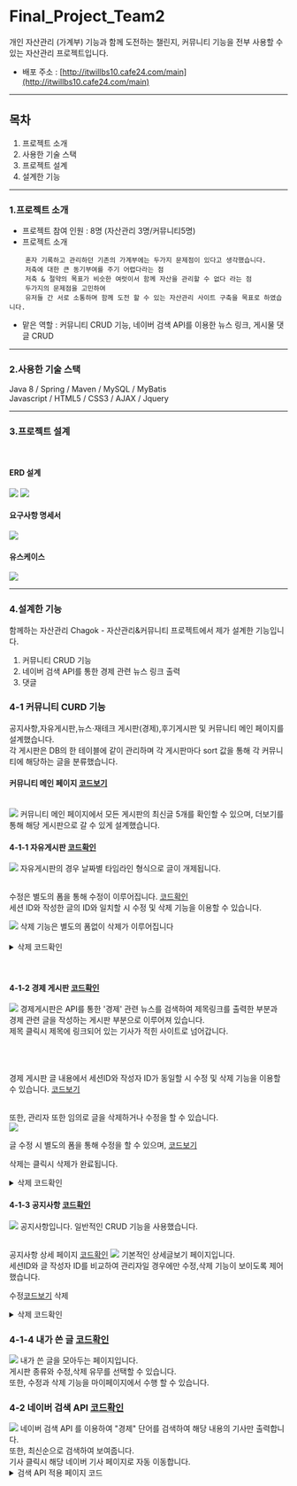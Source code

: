 # Final_Project_Team2

개인 자산관리 (가계부) 기능과 함께 도전하는 챌린지, 커뮤니티 기능을 전부 사용할 수 있는 자산관리 프로젝트입니다.

- 배포 주소 : [http://itwillbs10.cafe24.com/main](http://itwillbs10.cafe24.com/main)

****

## 목차
1. 프로젝트 소개
2. 사용한 기술 스택
3. 프로젝트 설계
4. 설계한 기능

****

### 1.프로젝트 소개
- 프로젝트 참여 인원 : 8명 (자산관리 3명/커뮤니티5명)
- 프로젝트 소개
````
    혼자 기록하고 관리하던 기존의 가계부에는 두가지 문제점이 있다고 생각했습니다.
    저축에 대한 큰 동기부여를 주기 어렵다라는 점
    저축 & 절약의 목표가 비슷한 여럿이서 함께 자산을 관리할 수 없다 라는 점
    두가지의 문제점을 고민하여
    유저들 간 서로 소통하며 함께 도전 할 수 있는 자산관리 사이트 구축을 목표로 하였습니다.
````
- 맡은 역할 : 커뮤니티 CRUD 기능, 네이버 검색 API를 이용한 뉴스 링크, 게시물 댓글 CRUD



****

### 2.사용한 기술 스택
Java 8 / Spring / Maven / MySQL / MyBatis <br>
Javascript / HTML5 / CSS3 / AJAX / Jquery <br>

****

### 3.프로젝트 설계
<br>

#### ERD 설계
<img src="https://github.com/msh45660/Final_Project_Team2/assets/116853287/f42e90ed-e46e-476b-991e-054ff4246e79">
<img src="https://github.com/msh45660/Final_Project_Team2/assets/116853287/0e83701e-efd3-41c1-8e94-0cab00df1fc2">
<br>

#### 요구사항 명세서
<img src="https://github.com/msh45660/Final_Project_Team2/assets/116853287/c44cd153-8100-44ce-9d8d-68641dd571f7">
<br>

#### 유스케이스
<img src="https://github.com/msh45660/Final_Project_Team2/assets/116853287/bad114a2-6b5e-4480-9bc8-2389e1b9e7d1">

****

### 4.설계한 기능
함께하는 자산관리 Chagok - 자산관리&커뮤니티 프로젝트에서 제가 설계한 기능입니다.
1. 커뮤니티 CRUD 기능
2. 네이버 검색 API를 통한 경제 관련 뉴스 링크 출력
3. 댓글

### 4-1 커뮤니티 CURD 기능 <br>
공지사항,자유게시판,뉴스·재테크 게시판(경제),후기게시판 및 커뮤니티 메인 페이지를 설계했습니다.<br>
각 게시판은 DB의 한 테이블에 같이 관리하며 각 게시판마다 sort 값을 통해 각 커뮤니티에 해당하는 글을 분류했습니다.<br>

#### 커뮤니티 메인 페이지 [코드보기](https://github.com/msh45660/Final_Project_Team2/blob/master/Chagok/src/main/webapp/WEB-INF/views/chagok/boardMain.jsp)

<br>
<img src="https://github.com/msh45660/Final_Project_Team2/assets/116853287/02281c2d-f0d9-42c3-bbd6-bec5c38439e2">
커뮤니티 메인 페이지에서 모든 게시판의 최신글 5개를 확인할 수 있으며, 더보기를 통해 해당 게시판으로 갈 수 있게 설계했습니다.
<br>

#### 4-1-1 자유게시판 [코드확인](https://github.com/msh45660/Final_Project_Team2/blob/master/Chagok/src/main/webapp/WEB-INF/views/community/freeboard.jsp)

<img src="https://github.com/msh45660/Final_Project_Team2/assets/116853287/57581691-4965-4fa5-a693-8a690f9fed44">
자유게시판의 경우 날짜별 타임라인 형식으로 글이 개제됩니다.<br><br>

수정은 별도의 폼을 통해 수정이 이루어집니다. [코드확인](https://github.com/msh45660/Final_Project_Team2/blob/master/Chagok/src/main/webapp/WEB-INF/views/community/freeboardupdate.jsp)<br>
세션 ID와 작성한 글의 ID와 일치할 시 수정 및 삭제 기능을 이용할 수 있습니다.<br>

<img src="https://github.com/msh45660/Final_Project_Team2/assets/116853287/1484a700-2540-4d9a-84bf-fc5244b9de84">
삭제 기능은 별도의 폼없이 삭제가 이루어집니다 <br><br>
<details>
    <summary>삭제 코드확인</summary>
	
````
	자유 게시판 삭제
@GetMapping(value = "/freedelete")
public String freedeleteGET(int bno,RedirectAttributes rttr,HttpSession session) throws Exception {
		
	Bservice.deleteBoard(bno);
				
	rttr.addFlashAttribute("result", "delOK");
				
	return "redirect:/freeboard";
}

서비스
public void deleteBoard(Integer bno) throws Exception;

임플리먼트
@Override
public void deleteBoard(Integer bno) throws Exception {
	mylog.debug(" deleteBoard() 호출 ");
		
	dao.deleteBoard(bno);
		
}	

매퍼
<delete id="deleteBoard">
	delete from board
	where bno = #{bno}
</delete>

글의 bno를 통해 해당글을 삭제하는 로직입니다.


````
</details>
<br><br>

#### 4-1-2 경제 게시판 [코드확인](https://github.com/msh45660/Final_Project_Team2/blob/master/Chagok/src/main/webapp/WEB-INF/views/community/economy.jsp)

<img src="https://github.com/msh45660/Final_Project_Team2/assets/116853287/a52ed6e9-1a41-4790-b525-88e91b3ba4a9">
경제게시판은 API를 통한 '경제' 관련 뉴스를 검색하여 제목링크를 출력한 부분과<br>
경제 관련 글을 작성하는 게시판 부분으로 이루어져 있습니다.<br>
제목 클릭시 제목에 링크되어 있는 기사가 적힌 사이트로 넘어갑니다.<br>
<br><br><br>

경제 게시판 글 내용에서 세션ID와 작성자 ID가 동일할 시 수정 및 삭제 기능을 이용할 수 있습니다. [코드보기](https://github.com/msh45660/Final_Project_Team2/blob/master/Chagok/src/main/webapp/WEB-INF/views/community/economycontent.jsp)
 
<br>
또한, 관리자 또한 임의로 글을 삭제하거나 수정을 할 수 있습니다.<br>
<img src="(https://github.com/msh45660/Final_Project_Team2/assets/116853287/67bcdaa0-7d46-4415-bcaf-238ec7065b0a">

글 수정 시 별도의 폼을 통해 수정을 할 수 있으며, [코드보기](https://github.com/msh45660/Final_Project_Team2/blob/master/Chagok/src/main/webapp/WEB-INF/views/community/economyupdate.jsp)<br>

삭제는 클릭시 삭제가 완료됩니다.
<details>
    <summary>삭제 코드확인</summary>
	
````	
 경제 게시판 삭제
	
컨트롤러
@GetMapping(value = "/economydelete")
public String economydeleteGET(int bno,RedirectAttributes rttr,HttpSession session) throws Exception {
			
	Bservice.deleteBoard(bno);
					
	rttr.addFlashAttribute("result", "delOK");
					
	return "redirect:/economy?page=1";
}

서비스와 임플리먼트, 매퍼는 같은 로직을 사용했습니다.

````
</details>

#### 4-1-3 공지사항 [코드확인](https://github.com/msh45660/Final_Project_Team2/blob/master/Chagok/src/main/webapp/WEB-INF/views/community/notice.jsp)

<img src="https://github.com/msh45660/Final_Project_Team2/assets/116853287/b66e0aa5-75d3-4e30-95d3-5fe985e562c2">
공지사항입니다. 일반적인 CRUD 기능을 사용했습니다.<br>
<br>

공지사항 상세 페이지 [코드확인](https://github.com/msh45660/Final_Project_Team2/blob/master/Chagok/src/main/webapp/WEB-INF/views/community/noticecontent.jsp)
<img src="https://github.com/msh45660/Final_Project_Team2/assets/116853287/3a4c361f-f5e9-4d69-983f-b2e3898d8356">
기본적인 상세글보기 페이지입니다.<br>
세션ID와 글 작성자 ID를 비교하여 관리자일 경우에만 수정,삭제 기능이 보이도록 제어했습니다.<br>

수정[코드보기](https://github.com/msh45660/Final_Project_Team2/blob/master/Chagok/src/main/webapp/WEB-INF/views/community/noticeupdate.jsp)
삭제
<details>
    <summary>삭제 코드확인</summary>

```` 
@PostMapping(value = "/noticedelete")
public String noticedeleteGET(int bno,RedirectAttributes rttr,HttpSession session) throws Exception {
			
	Bservice.deleteBoard(bno);
					
	rttr.addFlashAttribute("result", "delOK");
					
	return "redirect:/notice?page=1";
}

자유,경제 게시판과 같이 같은 코드를 사용합니다.

````
</details>


### 4-1-4 내가 쓴 글 [코드확인](https://github.com/msh45660/Final_Project_Team2/blob/master/Chagok/src/main/webapp/WEB-INF/views/chagok/myBoardWrite.jsp)

<img src="https://github.com/msh45660/Final_Project_Team2/assets/116853287/78e83e1a-4aae-4956-a559-be3b1e77fdc3">
내가 쓴 글을 모아두는 페이지입니다.<br>
게시판 종류와 수정,삭제 유무를 선택할 수 있습니다.<br>
또한, 수정과 삭제 기능을 마이페이지에서 수행 할 수 있습니다.<br>

### 4-2 네이버 검색 API [코드확인](https://github.com/msh45660/Final_Project_Team2/blob/master/Chagok/src/main/java/com/chagok/controller/NewsAPIController.java)

<img src="https://github.com/msh45660/Final_Project_Team2/assets/116853287/fc65d627-92e5-4892-b7d2-c7a1e7e43680">
네이버 검색 API 를 이용하여 "경제" 단어를 검색하여 해당 내용의 기사만 출력합니다.<br>
또한, 최신순으로 검색하여 보여줍니다.<br>
기사 클릭시 해당 네이버 기사 페이지로 자동 이동합니다.<br>

<details>
    <summary>검색 API 적용 페이지 코드</summary>
	
````
<table class="table table-hover" style="margin-left:10px; margin-right:10px; border-bottom: 1px solid #ddd;border-top: 2px solid #66BB7A;">
			  <thead style="background-color: #dddddd30;font-size: 16px;">
			    <tr>
			      <th scope="col" style="width:300px; padding: 15px 0;">경제 뉴스 기사</th>
			    </tr>
			  </thead>
			<tbody>
				  <tr>
				  	<td style="text-align:center; padding: 15px 0;">
					   <a href="#" id="news_test"></a>
						<div id="result"></div>
					</td>
				  </tr>
				
			</tbody>
	</table>

해당 코드를 통해 javascript 를 호출합니다.
호출한 스크립트는 아래와 같습니다.

<script type="text/javascript">
	$(document).ready(function(){
		var query = { "query":"경제" };
		
		$.ajax({
			type: 'get',
			url: '/news',
			contentType: "application/json; charset=UTF-8",
			dataType: 'text',
// 			data: JSON.stringify(query),
			success: function(data){
// 			alert("ajax 성공!");
			var job = JSON.parse(data);
			console.log(job);
			
			$('#result').empty();
			
			$.each(job, function(index, item){
				
				$('#result').append("<a href="+item.link+">"+item.title+"</a><br><br>");
				$('#result').append(item.description+"<br>");
				$('#result').append(item.pubDate+"<br>");
				$('#result').append("<hr>");
			});
			
		}, error: function(data){
			console.log("ajax 실패!");
			console.log(data);
		}
	});
		
	});

</script>	
````

</details>



